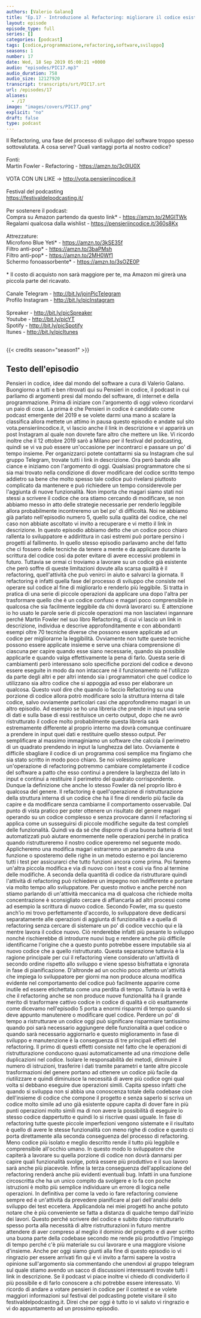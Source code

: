 ```yaml
---
authors: [Valerio Galano]
title: "Ep.17 - Introduzione al Refactoring: migliorare il codice esistente"
layout: episode
episode_type: full
series: []
categories: [podcast]
tags: [codice,programmazione,refactoring,software,sviluppo]
seasons: 1
number: 17
date: Wed, 18 Sep 2019 05:00:21 +0000
audio: "episodes/PIC17.mp3"
audio_duration: 758
audio_size: 12127920
transcript: transcripts/srt/PIC17.srt
url: /episodes/17
aliases: 
  - /17
image: "images/covers/PIC17.png"
explicit: "no"
draft: false
type: podcast
---
```

Il Refactoring, una fase del processo di sviluppo del software troppo spesso sottovalutata. A cosa serve? Quali vantaggi porta al nostro codice? <br /><br />Fonti:<br />Martin Fowler - Refactoring - <a href="https://amzn.to/3c0lU0X" rel="noopener">https://amzn.to/3c0lU0X</a> <br /><br />VOTA CON UN LIKE -> <a href="http://vota.pensieriincodice.it" rel="noopener">http://vota.pensieriincodice.it</a> <br /><br />Festival del podcasting<br /><a href="https://festivaldelpodcasting.it/" rel="noopener">https://festivaldelpodcasting.it/</a> <br /><br />Per sostenere il podcast:<br />Compra su Amazon partendo da questo link* - <a href="https://amzn.to/2MGITWk" rel="noopener">https://amzn.to/2MGITWk</a>  <br />Regalami qualcosa dalla wishlist - <a href="https://pensieriincodice.it/360s8Kx" rel="noopener">https://pensieriincodice.it/360s8Kx</a><br /><br />Attrezzature:<br />Microfono Blue Yeti* - <a href="https://amzn.to/3kSE35f" rel="noopener">https://amzn.to/3kSE35f</a>  <br />Filtro anti-pop* - <a href="https://amzn.to/3baPMsh" rel="noopener">https://amzn.to/3baPMsh</a>  <br />Filtro anti-pop* - <a href="https://amzn.to/2MH0Wf1" rel="noopener">https://amzn.to/2MH0Wf1</a>  <br />Schermo fonoassorbente* - <a href="https://amzn.to/3sOZE0P" rel="noopener">https://amzn.to/3sOZE0P</a>  <br /><br />* Il costo di acquisto non sarà maggiore per te, ma Amazon mi girerà una piccola parte del ricavato. <br /><br />Canale Telegram - <a href="http://bit.ly/joinPicTelegram" rel="noopener">http://bit.ly/joinPicTelegram</a> <br />Profilo Instagram - <a href="http://bit.ly/picInstagram" rel="noopener">http://bit.ly/picInstagram</a> <br /><br />Spreaker - <a href="http://bit.ly/picSpreaker" rel="noopener">http://bit.ly/picSpreaker</a> <br />Youtube - <a href="http://bit.ly/picYT" rel="noopener">http://bit.ly/picYT</a> <br />Spotify - <a href="http://bit.ly/picSpotify" rel="noopener">http://bit.ly/picSpotify</a> <br />Itunes - <a href="http://bit.ly/picItunes" rel="noopener">http://bit.ly/picItunes</a> <br /><br />

{{< credits season="season1" >}}

<!-- more -->

## Testo dell'episodio

Pensieri in codice, idee dal mondo del software a cura di Valerio Galano.
Buongiorno a tutti e ben ritrovati qui su Pensieri in codice, il podcast in cui parliamo
di argomenti presi dal mondo del software, di internet e della programmazione. Prima di iniziare
con l'argomento di oggi volevo ricordarvi un paio di cose. La prima è che Pensieri in codice è
candidato come podcast emergente del 2019 e se volete darmi una mano a scalare la classifica
allora mettete un attimo in pausa questo episodio e andate sul sito vota.pensieriincodice.it,
vi lascio anche il link in descrizione e vi apparirà un post Instagram al quale non dovrete
fare altro che mettere un like. Vi ricordo inoltre che il 12 ottobre 2019 sarò a Milano per il
festival del podcasting, quindi se vi va può essere un'occasione per incontrarci e passare
un po' di tempo insieme. Per organizzarci potete contattarmi sia su Instagram che sul gruppo
Telegram, trovate tutti i link in descrizione. Ora però bando alle ciance e iniziamo con
l'argomento di oggi. Qualsiasi programmatore che si sia mai trovato nella condizione di
dover modificare del codice scritto tempo addietro sa bene che molto spesso tale codice
può rivelarsi piuttosto complicato da mantenere e può richiedere un tempo considerevole per
l'aggiunta di nuove funzionalità. Non importa che magari siamo stati noi stessi a scrivere il codice
che ora stiamo cercando di modificare, se non abbiamo messo in atto delle strategie necessarie
per renderlo leggibile allora probabilmente incontreremo un bel po' di difficoltà. Noi ne
abbiamo già parlato nell'episodio numero 5, quello sulla qualità del codice, che nel caso non
abbiate ascoltato vi invito a recuperare e vi metto il link in descrizione. In questo episodio
abbiamo detto che un codice poco chiaro rallenta lo sviluppatore e addirittura in casi estremi può
portare persino i progetti al fallimento. In quello stesso episodio parlavamo anche del fatto che ci
fossero delle tecniche da tenere a mente e da applicare durante la scrittura del codice così da
poter evitare di avere eccessivi problemi in futuro. Tuttavia se ormai ci troviamo a lavorare
su un codice già esistente che però soffre di queste limitazioni dovute alla scarsa qualità è
il refactoring, quell'attività che può venirci in aiuto e salvarci la giornata. Il refactoring è
infatti quella fase del processo di sviluppo che consiste nel operare sul codice al fine di
migliorarlo e renderlo più leggibile. Si tratta in pratica di una serie di piccole operazioni da
applicare una dopo l'altra per trasformare quello che è un codice confuso e magari poco comprensibile
in qualcosa che sia facilmente leggibile da chi dovrà lavorarci su. E attenzione io ho usato le
parole serie di piccole operazioni ma non lasciatevi ingannare perché Martin Fowler nel suo
libro Refactoring, di cui vi lascio un link in descrizione, individua e descrive approfonditamente
e con abbondanti esempi oltre 70 tecniche diverse che possono essere applicate ad un codice per
migliorarne la leggibilità. Ovviamente non tutte queste tecniche possono essere applicate insieme
e serve una chiara comprensione di ciascuna per capire quando esse siano necessarie, quando sia
possibile applicarle e quando valga effettivamente la pena di farlo. Questa serie di cambiamenti però
interessano solo specifiche porzioni del codice e devono essere eseguite in modo da non intaccare
né il funzionamento né l'utilizzo da parte degli altri e per altri intendo sia i programmatori che
quel codice lo utilizzano sia altro codice che si appoggia ad esso per elaborare un qualcosa.
Questo vuol dire che quando io faccio Refactoring su una porzione di codice allora potrò modificare
solo la struttura interna di tale codice, salvo ovviamente particolari casi che approfondiremo
magari in un altro episodio. Ad esempio se ho una libreria che prende in input una serie di dati e
sulla base di essi restituisce un certo output, dopo che ne avrò ristrutturato il codice molto
probabilmente questa libreria sarà estremamente differente al proprio interno ma dovrà comunque
continuare a prendere in input quei dati e restituire quello stesso output. Per semplificare
al massimo immaginiamo un software che calcola il perimetro di un quadrato prendendo in input la
lunghezza del lato. Ovviamente è difficile sbagliare il codice di un programma così semplice
ma fingiamo che sia stato scritto in modo poco chiaro. Se noi volessimo applicare un'operazione
di refactoring potremmo cambiare completamente il codice del software a patto che esso continui
a prendere la larghezza del lato in input e continui a restituire il perimetro del quadrato
corrispondente. Dunque la definizione che anche lo stesso Fowler dà nel proprio libro è qualcosa del
genere. Il refactoring è quell'operazione di ristrutturazione della struttura interna di un
codice che ha il fine di renderlo più facile da capire e da modificare senza cambiarne il comportamento
osservabile. Dal punto di vista pratico per poter ottenere un risultato del genere magari operando
su un codice complesso e senza provocare danni il refactoring si applica come un susseguirsi di
piccole modifiche seguite da test completi delle funzionalità. Quindi va da sé che disporre di una
buona batteria di test automatizzati può aiutare enormemente nelle operazioni perché in pratica
quando ristruttureremo il nostro codice opereremo nel seguente modo. Applicheremo una modifica
magari estrarremo un parametro da una funzione o sposteremo delle righe in un metodo esterno
e poi lancieremo tutti i test per assicurarci che tutto funzioni ancora come prima. Poi faremo
un'altra piccola modifica e via di nuovo con i test e così via fino al termine delle modifiche.
A seconda della quantità di codice da ristrutturare quindi l'attività di refactoring può richiedere un
impegno non indifferente e portare via molto tempo allo sviluppatore. Per questo motivo e anche perché
non stiamo parlando di un'attività meccanica ma di qualcosa che richiede molta concentrazione è
sconsigliato cercare di affiancarla ad altri processi come ad esempio la scrittura di nuovo
codice. Secondo Fowler, ma su questo anch'io mi trovo perfettamente d'accordo, lo sviluppatore
deve dedicarsi separatamente alle operazioni di aggiunta di funzionalità e a quella di refactoring
senza cercare di sistemare un po' di codice vecchio qui e là mentre lavora il codice nuovo. Ciò
renderebbe infatti più pesante lo sviluppo nonché rischierebbe di introdurre nuovi bug e rendere
anche più difficile identificarne l'origine che a questo punto potrebbe essere imputabile sia al
nuovo codice che a quello ristrutturato. Questa separazione tuttavia è la ragione principale per
cui il refactoring viene considerato un'attività di secondo ordine rispetto allo sviluppo e viene
spesso bisfrattata e ignorata in fase di pianificazione. D'altronde ad un occhio poco
attento un'attività che impiega lo sviluppatore per giorni ma non produce alcuna modifica evidente
nel comportamento del codice può facilmente apparire come inutile ed essere etichettata
come una perdita di tempo. Tuttavia la verità è che il refactoring anche se non produce nuove
funzionalità ha il grande merito di trasformare cattivo codice in codice di qualità e ciò
esattamente come dicevamo nell'episodio 5 porta a enormi risparmi di tempo quando si deve appunto
manutenere o modificare quel codice. Perdere un po' di tempo a ristrutturare un codice oggi può
significare risparmiare tantissimo quando poi sarà necessario aggiungere delle funzionalità a quel
codice o quando sarà necessario aggiornarlo e questo miglioramento in fase di sviluppo e
manutenzione è la conseguenza di tre principali effetti del refactoring. Il primo di questi effetti
consiste nel fatto che le operazioni di ristrutturazione conducono quasi automaticamente
ad una rimozione delle duplicazioni nel codice. Isolare le responsabilità dei metodi, diminuire
il numero di istruzioni, trasferire i dati tramite parametri e tante altre piccole trasformazioni del
genere portano ad ottenere un codice più facile da riutilizzare e quindi diminuisce la necessità di
avere più codice ogni qual volta si debbano eseguire due operazioni simili. Capita spesso
infatti che quando si sviluppa non si abbia una conoscenza totale della codebase cioè
dell'insieme di codice che compone il progetto e senza saperlo si scriva un codice molto simile
ad uno già esistente oppure capita di dover fare in più punti operazioni molto simili ma di non
avere la possibilità di eseguire lo stesso codice dappertutto e quindi lo si riscrive quasi uguale.
In fase di refactoring tutte queste piccole imperfezioni vengono sistemate e il risultato è
quello di avere le stesse funzionalità con meno righe di codice e questo ci porta direttamente
alla seconda conseguenza del processo di refactoring. Meno codice più isolato e
meglio descritto rende il tutto più leggibile e comprensibile all'occhio umano. In questo modo
lo sviluppatore che capiterà a lavorare su quella porzione di codice non dovrà dannarsi per capire
quali funzionalità svolge, potrà essere più produttivo e il suo lavoro sarà anche più
piacevole. Infine la terza conseguenza dell'applicazione del refactoring renderà anche
più evidenti eventuali bug. Infatti in una funzione circoscritta che ha un unico compito da svolgere
e lo fa con poche istruzioni è molto più semplice individuare un errore di logica nelle operazioni.
In definitiva per come la vedo io fare refactoring conviene sempre ed è un'attività da prevedere
pianificare al pari dell'analisi dello sviluppo dei test eccetera. Applicandola nei miei progetti
ho anche potuto notare che è più conveniente se fatta a distanza di qualche tempo dall'inizio
dei lavori. Questo perché scrivere del codice e subito dopo ristrutturarlo spesso porta alla
necessità di altre ristrutturazioni in futuro mentre attendere di aver compreso al meglio il
dominio del progetto e di aver scritto una buona parte della codebase secondo me rende più
produttivo l'impiego di tempo perché c'è più materiale su cui lavorare e una maggiore visione d'insieme.
Anche per oggi siamo giunti alla fine di questo episodio io vi ringrazio per essere arrivati fin
qui e vi invito a farmi sapere la vostra opinione sull'argomento sia commentando che unendovi al
gruppo telegram sul quale stiamo avendo un sacco di discussioni interessanti trovate tutti i link
in descrizione. Se il podcast vi piace inoltre vi chiedo di condividerlo il più possibile e di farlo
conoscere a chi potrebbe essere interessato. Vi ricordo di andare a votare pensieri in codice
per il contest e se volete maggiori informazioni sul festival del podcasting potete visitare il
sito festivaldelpodcasting.it. Direi che per oggi è tutto io vi saluto vi ringrazio e vi do
appuntamento ad un prossimo episodio.

